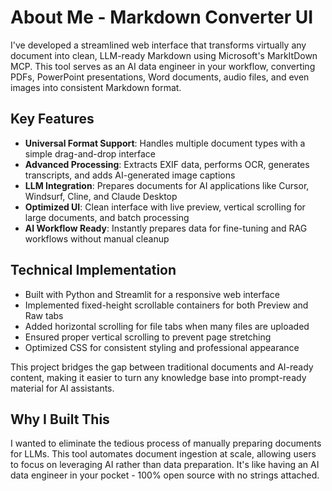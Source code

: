 # About Me - Markdown Converter UI

I've developed a streamlined web interface that transforms virtually any document into clean, LLM-ready Markdown using Microsoft's MarkItDown MCP. This tool serves as an AI data engineer in your workflow, converting PDFs, PowerPoint presentations, Word documents, audio files, and even images into consistent Markdown format.

## Key Features
- **Universal Format Support**: Handles multiple document types with a simple drag-and-drop interface
- **Advanced Processing**: Extracts EXIF data, performs OCR, generates transcripts, and adds AI-generated image captions
- **LLM Integration**: Prepares documents for AI applications like Cursor, Windsurf, Cline, and Claude Desktop
- **Optimized UI**: Clean interface with live preview, vertical scrolling for large documents, and batch processing
- **AI Workflow Ready**: Instantly prepares data for fine-tuning and RAG workflows without manual cleanup

## Technical Implementation
- Built with Python and Streamlit for a responsive web interface
- Implemented fixed-height scrollable containers for both Preview and Raw tabs
- Added horizontal scrolling for file tabs when many files are uploaded
- Ensured proper vertical scrolling to prevent page stretching
- Optimized CSS for consistent styling and professional appearance

This project bridges the gap between traditional documents and AI-ready content, making it easier to turn any knowledge base into prompt-ready material for AI assistants.

## Why I Built This
I wanted to eliminate the tedious process of manually preparing documents for LLMs. This tool automates document ingestion at scale, allowing users to focus on leveraging AI rather than data preparation. It's like having an AI data engineer in your pocket - 100% open source with no strings attached.
